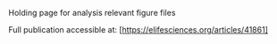 Holding page for analysis relevant figure files

Full publication accessible at: [https://elifesciences.org/articles/41861]

